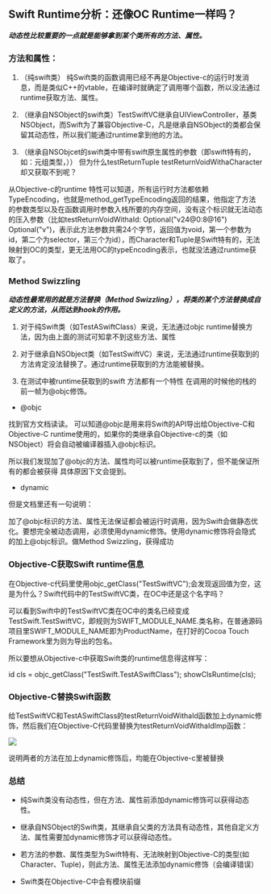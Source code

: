 ## Swift Runtime分析：还像OC Runtime一样吗？ 

***动态性比较重要的一点就是能够拿到某个类所有的方法、属性。***

### 方法和属性：

1. （纯swift类） 纯Swift类的函数调用已经不再是Objective-c的运行时发消息，而是类似C++的vtable，在编译时就确定了调用哪个函数，所以没法通过runtime获取方法、属性。


2. （继承自NSObject的swift类）TestSwiftVC继承自UIViewController，基类NSObject，而Swift为了兼容Objective-C，凡是继承自NSObject的类都会保留其动态性，所以我们能通过runtime拿到他的方法。


3. （继承自NSObjcet的swift类中带有swift原生属性的参数（即swift特有的，如：元组类型，）） 但为什么testReturnTuple testReturnVoidWithaCharacter却又获取不到呢？

从Objective-c的runtime 特性可以知道，所有运行时方法都依赖TypeEncoding，也就是method_getTypeEncoding返回的结果，他指定了方法的参数类型以及在函数调用时参数入栈所要的内存空间，没有这个标识就无法动态的压入参数（比如testReturnVoidWithaId: Optional("v24@0:8@16") Optional("v")，表示此方法参数共需24个字节，返回值为void，第一个参数为id，第二个为selector，第三个为id），而Character和Tuple是Swift特有的，无法映射到OC的类型，更无法用OC的typeEncoding表示，也就没法通过runtime获取了。

### Method Swizzling

***动态性最常用的就是方法替换（Method Swizzling），将类的某个方法替换成自定义的方法，从而达到hook的作用。***

1. 对于纯Swift类（如TestASwiftClass）来说，无法通过objc runtime替换方法，因为由上面的测试可知拿不到这些方法、属性

2. 对于继承自NSObject类（如TestSwiftVC）来说，无法通过runtime获取到的方法肯定没法替换了。通过runtime获取到的方法能被替换。
3. 在测试中被runtime获取到的swift 方法都有一个特性 在调用的时候他的栈的前一帧为@objc修饰。


- @objc


找到官方文档读读。 
可以知道@objc是用来将Swift的API导出给Objective-C和Objective-C runtime使用的，如果你的类继承自Objective-c的类（如NSObject）将会自动被编译器插入@objc标识。 

所以我们发现加了@objc的方法、属性均可以被runtime获取到了，但不能保证所有的都会被获得 具体原因下文会提到。


- dynamic

但是文档里还有一句说明： 


加了@objc标识的方法、属性无法保证都会被运行时调用，因为Swift会做静态优化。要想完全被动态调用，必须使用dynamic修饰。使用dynamic修饰将会隐式的加上@objc标识。做Method Swizzling，获得成功

### Objective-C获取Swift runtime信息

在Objective-c代码里使用objc_getClass("TestSwiftVC");会发现返回值为空，这是为什么？Swift代码中的TestSwiftVC类，在OC中还是这个名字吗？ 

可以看到Swift中的TestSwiftVC类在OC中的类名已经变成TestSwift.TestSwiftVC，即规则为SWIFT_MODULE_NAME.类名称，在普通源码项目里SWIFT_MODULE_NAME即为ProductName，在打好的Cocoa Touch Framework里为则为导出的包名。

所以要想从Objective-c中获取Swift类的runtime信息得这样写：

id cls = objc_getClass("TestSwift.TestASwiftClass");
showClsRuntime(cls);

### Objective-C替换Swift函数

给TestSwiftVC和TestASwiftClass的testReturnVoidWithaId函数加上dynamic修饰，然后我们在Objective-C代码里替换为testReturnVoidWithaIdImp函数：

![](http://7xsugd.com1.z0.glb.clouddn.com/runningyoungBlog/images/OCreplaceSwift.jpg)

说明两者的方法在加上dynamic修饰后，均能在Objective-c里被替换

### 总结

* 纯Swift类没有动态性，但在方法、属性前添加dynamic修饰可以获得动态性。


* 继承自NSObject的Swift类，其继承自父类的方法具有动态性，其他自定义方法、属性需要加dynamic修饰才可以获得动态性。


* 若方法的参数、属性类型为Swift特有、无法映射到Objective-C的类型(如Character、Tuple)，则此方法、属性无法添加dynamic修饰（会编译错误）


* Swift类在Objective-C中会有模块前缀


















